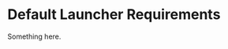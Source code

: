 [title]: # (Default Launcher Requirements)
[tags]: # (XXX)
[priority]: # (4697)
# Default Launcher Requirements
Something here.
